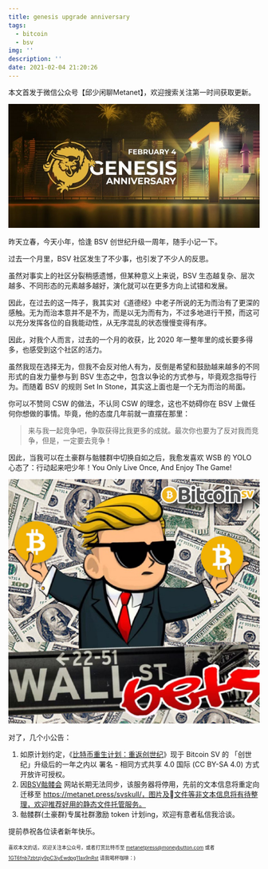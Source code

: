 ```yaml
---
title: genesis upgrade anniversary
tags:
  - bitcoin
  - bsv
img: ''
description: ''
date: 2021-02-04 21:20:26
---
```


本文首发于微信公众号【邱少闲聊Metanet】，欢迎搜索关注第一时间获取更新。

![](https://raw.githubusercontent.com/imcoddy/images/main/2021-2-4/1612442097108-bsv-genesis-anniversary.jpeg)

昨天立春，今天小年，恰逢 BSV 创世纪升级一周年，随手小记一下。

<!--more-->

过去一个月里，BSV 社区发生了不少事，也引发了不少人的反思。

虽然对事实上的社区分裂稍感遗憾，但某种意义上来说，BSV 生态越复杂、层次越多、不同形态的元素越多越好，演化就可以在更多方向上试错和发展。

因此，在过去的这一阵子，我其实对《道德经》中老子所说的无为而治有了更深的感触。无为而治本意并不是不为，而是以无为而有为，不过多地进行干预，而这可以充分发挥各位的自我能动性，从无序混乱的状态慢慢变得有序。

因此，对我个人而言，过去的一个月的收获，比 2020 年一整年里的成长要多得多，也感受到这个社区的活力。

虽然我现在选择无为，但我不会反对他人有为，反倒是希望和鼓励越来越多的不同形式的自发力量参与到 BSV 生态之中，包含以争论的方式参与，毕竟观念指导行为。而随着 BSV 的规则 Set In Stone，其实这上面也是一个无为而治的局面。

你可以不赞同 CSW 的做法，不认同 CSW 的理念，这也不妨碍你在 BSV 上做任何你想做的事情。毕竟，他的态度几年前就一直摆在那里：

> 来与我一起竞争吧，争取获得比我更多的成就。最次你也要为了反对我而竞争，但是，一定要去竞争！

因此，当我可以在土豪群与骷髅群中切换自如之后，我愈发喜欢 WSB 的 YOLO 心态了：行动起来吧少年！You Only Live Once, And Enjoy The Game!

![](https://raw.githubusercontent.com/imcoddy/images/main/2021-2-4/1612445895623-wsb-yolo.jpeg)

对了，几个小公告：

1. 如原计划约定，《[比特币重生计划：重返创世纪](https://metanet.press/rebirth/ "比特币重生计划：重返创世纪")》现于 Bitcoin SV 的 「创世纪」升级后的一年之内以 署名 - 相同方式共享 4.0 国际 (CC BY-SA 4.0) 方式开放许可授权。
2. 因[BSV骷髅会](https://svskull.club/ "BSV骷髅会") 网站长期无法同步，该服务器将停用，先前的文本信息将重定向迁移至 https://metanet.press/svskull/，图片及文件等非文本信息将有待整理，欢迎推荐好用的静态文件托管服务。
3. 骷髅群(土豪群)专属社群激励 token 计划ing，欢迎有意者私信我洽谈。

提前恭祝各位读者新年快乐。

<sub><sup>喜欢本文的话，欢迎关注本公众号，或者打赏比特币至 [metanetpress@moneybutton.com](bitcoin:metanetpress@moneybutton.com) 或者 [1GT6fnb7zbtzjy9pC3iyEwdpg11ax9nRst](bitcoin:1GT6fnb7zbtzjy9pC3iyEwdpg11ax9nRst) 请我喝杯咖啡：)</sup></sub>
